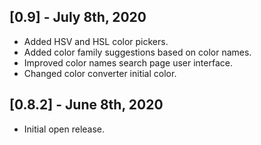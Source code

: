 ## [0.9] - July 8th, 2020

- Added HSV and HSL color pickers.
- Added color family suggestions based on color names.
- Improved color names search page user interface.
- Changed color converter initial color.

## [0.8.2] - June 8th, 2020

- Initial open release.